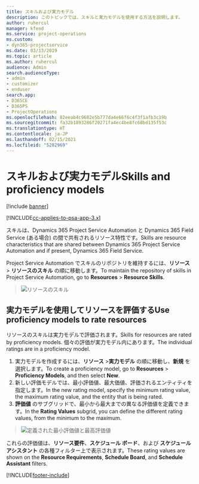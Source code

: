 ```yaml
---
title: スキルおよび実力モデル
description: このトピックでは、スキルと実力モデルを使用する方法を説明します。
author: ruhercul
manager: kfend
ms.service: project-operations
ms.custom:
- dyn365-projectservice
ms.date: 03/13/2019
ms.topic: article
ms.author: ruhercul
audience: Admin
search.audienceType:
- admin
- customizer
- enduser
search.app:
- D365CE
- D365PS
- ProjectOperations
ms.openlocfilehash: 82eeab4c9682e5b777da4e66f6c4f3f1afb3c19b
ms.sourcegitcommit: fa32b1893286f20271fa4ec4be8fc68bd135f53c
ms.translationtype: HT
ms.contentlocale: ja-JP
ms.lasthandoff: 02/15/2021
ms.locfileid: "5282969"
---
```

# <a name="skills-and-proficiency-models"></a><span data-ttu-id="2a047-103">スキルおよび実力モデル</span><span class="sxs-lookup"><span data-stu-id="2a047-103">Skills and proficiency models</span></span>

[!include [banner](../includes/psa-now-project-operations.md)]

[!INCLUDE[cc-applies-to-psa-app-3.x](../includes/cc-applies-to-psa-app-3x.md)]

<span data-ttu-id="2a047-104">スキルは、Dynamics 365 Project Service Automation と Dynamics 365 Field Service (ある場合) の間で共有されるリソース特性です。</span><span class="sxs-lookup"><span data-stu-id="2a047-104">Skills are resource characteristics that are shared between Dynamics 365 Project Service Automation and if present, Dynamics 365 Field Service.</span></span> 

<span data-ttu-id="2a047-105">Project Service Automation でスキルのリポジトリを維持するには、**リソース** \> **リソースのスキル** の順に移動します。</span><span class="sxs-lookup"><span data-stu-id="2a047-105">To maintain the repository of skills in Project Service Automation, go to **Resources** \> **Resource Skills**.</span></span> 

> ![リソースのスキル](media/Resource-Management-image84.png)

## <a name="use-proficiency-models-to-rate-resources"></a><span data-ttu-id="2a047-107">実力モデルを使用してリソースを評価する</span><span class="sxs-lookup"><span data-stu-id="2a047-107">Use proficiency models to rate resources</span></span>

<span data-ttu-id="2a047-108">リソースのスキルは実力モデルで評価されます。</span><span class="sxs-lookup"><span data-stu-id="2a047-108">Skills for resources are rated by proficiency models.</span></span> <span data-ttu-id="2a047-109">個々の評価が実力モデル内にあります。</span><span class="sxs-lookup"><span data-stu-id="2a047-109">The individual ratings are in a proficiency model.</span></span> 

1. <span data-ttu-id="2a047-110">実力モデルを作成するには、**リソース** \>**実力モデル** の順に移動し、**新規** を選択します。</span><span class="sxs-lookup"><span data-stu-id="2a047-110">To create a proficiency model, go to **Resources** \> **Proficiency Models**, and then select **New**.</span></span>
2. <span data-ttu-id="2a047-111">新しい評価モデルでは、最小評価値、最大価値、評価されるエンティティを指定します。</span><span class="sxs-lookup"><span data-stu-id="2a047-111">In the new rating model, specify the minimum rating value, the maximum rating value, and the entity that is being rated.</span></span>
3. <span data-ttu-id="2a047-112">**評価値** のサブグリッドで、最小から最大までの異なる評価値を定義できます。</span><span class="sxs-lookup"><span data-stu-id="2a047-112">In the **Rating Values** subgrid, you can define the different rating values, from the minimum to the maximum.</span></span>

> ![定義された最小評価値と最高評価値](media/Resource-Management-image85.png)

<span data-ttu-id="2a047-114">これらの評価値は、**リソース要件**、**スケジュール ボード**、および **スケジュール アシスタント** の各種フィルター上で表示されます。</span><span class="sxs-lookup"><span data-stu-id="2a047-114">These rating values are shown on the **Resource Requirements**, **Schedule Board**, and **Schedule Assistant** filters.</span></span>


[!INCLUDE[footer-include](../includes/footer-banner.md)]